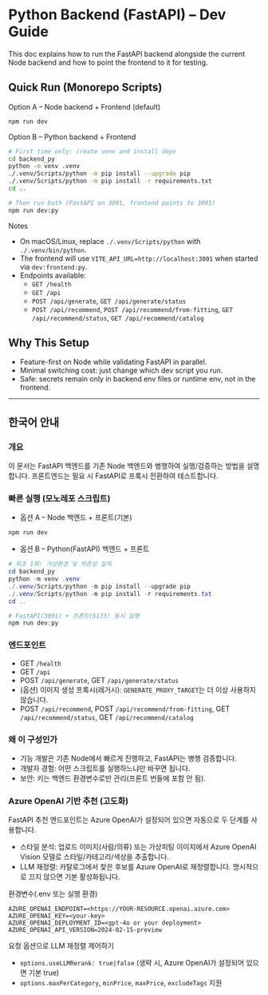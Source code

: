 # Python Backend (FastAPI) – Dev Guide

This doc explains how to run the FastAPI backend alongside the current Node backend and how to point the frontend to it for testing.

## Quick Run (Monorepo Scripts)

Option A – Node backend + Frontend (default)

```bash
npm run dev
```

Option B – Python backend + Frontend

```bash
# First time only: create venv and install deps
cd backend_py
python -m venv .venv
./.venv/Scripts/python -m pip install --upgrade pip
./.venv/Scripts/python -m pip install -r requirements.txt
cd ..

# Then run both (FastAPI on 3001, frontend points to 3001)
npm run dev:py
```

Notes
- On macOS/Linux, replace `./.venv/Scripts/python` with `./.venv/bin/python`.
- The frontend will use `VITE_API_URL=http://localhost:3001` when started via `dev:frontend:py`.
- Endpoints available:
  - `GET /health`
  - `GET /api`
  - `POST /api/generate`, `GET /api/generate/status`
  - `POST /api/recommend`, `POST /api/recommend/from-fitting`, `GET /api/recommend/status`, `GET /api/recommend/catalog`

## Why This Setup

- Feature-first on Node while validating FastAPI in parallel.
- Minimal switching cost: just change which dev script you run.
- Safe: secrets remain only in backend env files or runtime env, not in the frontend.

---

## 한국어 안내

### 개요
이 문서는 FastAPI 백엔드를 기존 Node 백엔드와 병행하여 실행/검증하는 방법을 설명합니다. 프론트엔드는 필요 시 FastAPI로 프록시 전환하여 테스트합니다.

### 빠른 실행 (모노레포 스크립트)
- 옵션 A – Node 백엔드 + 프론트(기본)
```powershell
npm run dev
```

- 옵션 B – Python(FastAPI) 백엔드 + 프론트
```powershell
# 최초 1회: 가상환경 및 의존성 설치
cd backend_py
python -m venv .venv
./.venv/Scripts/python -m pip install --upgrade pip
./.venv/Scripts/python -m pip install -r requirements.txt
cd ..

# FastAPI(3001) + 프론트(5173) 동시 실행
npm run dev:py
```

### 엔드포인트
- GET `/health`
- GET `/api`
- POST `/api/generate`, GET `/api/generate/status`
- (옵션) 이미지 생성 프록시(레거시): `GENERATE_PROXY_TARGET`는 더 이상 사용하지 않습니다.
- POST `/api/recommend`, POST `/api/recommend/from-fitting`, GET `/api/recommend/status`, GET `/api/recommend/catalog`

### 왜 이 구성인가
- 기능 개발은 기존 Node에서 빠르게 진행하고, FastAPI는 병행 검증합니다.
- 개발자 경험: 어떤 스크립트를 실행하느냐만 바꾸면 됩니다.
- 보안: 키는 백엔드 환경변수로만 관리(프론트 번들에 포함 안 됨).

### Azure OpenAI 기반 추천 (고도화)

FastAPI 추천 엔드포인트는 Azure OpenAI가 설정되어 있으면 자동으로 두 단계를 사용합니다.

- 스타일 분석: 업로드 이미지(사람/의류) 또는 가상피팅 이미지에서 Azure OpenAI Vision 모델로 스타일/카테고리/색상을 추출합니다.
- LLM 재정렬: 카탈로그에서 찾은 후보를 Azure OpenAI로 재정렬합니다. 명시적으로 끄지 않으면 기본 활성화됩니다.

환경변수(.env 또는 실행 환경)

```
AZURE_OPENAI_ENDPOINT=<https://YOUR-RESOURCE.openai.azure.com>
AZURE_OPENAI_KEY=<your-key>
AZURE_OPENAI_DEPLOYMENT_ID=<gpt-4o or your deployment>
AZURE_OPENAI_API_VERSION=2024-02-15-preview
```

요청 옵션으로 LLM 재정렬 제어하기

- `options.useLLMRerank: true|false`  (생략 시, Azure OpenAI가 설정되어 있으면 기본 true)
- `options.maxPerCategory`, `minPrice`, `maxPrice`, `excludeTags` 지원
